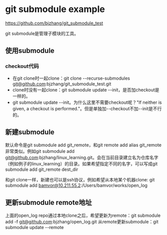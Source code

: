 # git submodule example
https://github.com/bjzhang/git_submodule_test

git submodule是管理子模块的工具。
## 使用submodule
### checkout代码
- 在git clone时一起clone：git clone --recurse-submodules git@github.com:bjzhang/git_submodule_test.git
- clone时没有一起clone：git submodule update --init，是否加checkout是一样的。
- git submodule update --init。为什么这里不需要checkout呢？"If neither is given, a checkout is performed."。但是单独加--checkout不加--init是不行的。
## 新建submodule
默认命令是git submodule add git_remote，和git remote add alias git_remote非常类似。例如git submodule add git@github.com:bjzhang/linux_learning.git。会在当前目录建立名为仓库名字（例如例子的linux_learning）的目录。如果希望指定不同的名字，可以写成git submodule add git_remote dest_dir

和git clone一样，新建也可以是ssh协议，例如希望从本地某个机器clone: git submodule add bamvor@10.211.55.2:/Users/bamvor/works/open_log

## 更新submodule remote地址
上面的open_log repo通过本地clone之后，希望更新为remote：git submodule add -f git@github.com:bjzhang/open_log.git
从remote更新submodule：git submodule update --remote
